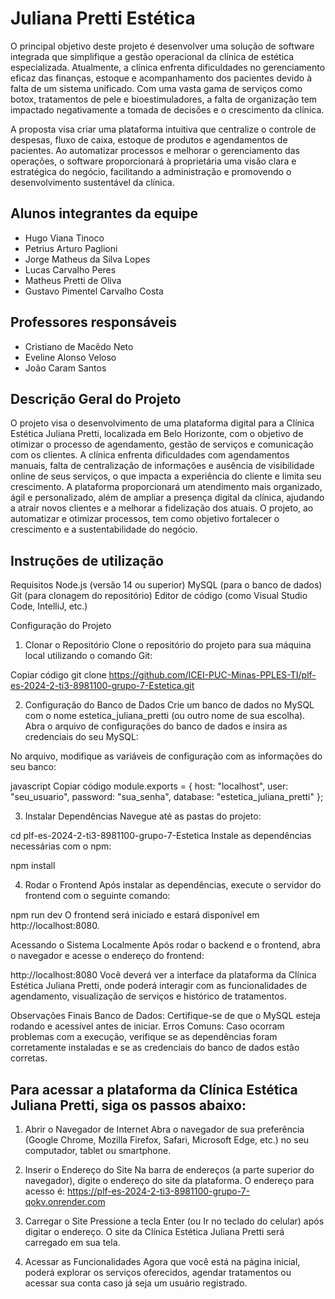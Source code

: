 # Juliana Pretti Estética


O principal objetivo deste projeto é desenvolver uma solução de software integrada que simplifique a gestão operacional da clínica de estética especializada. Atualmente, a clínica enfrenta dificuldades no gerenciamento eficaz das finanças, estoque e acompanhamento dos pacientes devido à falta de um sistema unificado. Com uma vasta gama de serviços como botox, tratamentos de pele e bioestimuladores, a falta de organização tem impactado negativamente a tomada de decisões e o crescimento da clínica.

A proposta visa criar uma plataforma intuitiva que centralize o controle de despesas, fluxo de caixa, estoque de produtos e agendamentos de pacientes. Ao automatizar processos e melhorar o gerenciamento das operações, o software proporcionará à proprietária uma visão clara e estratégica do negócio, facilitando a administração e promovendo o desenvolvimento sustentável da clínica.

## Alunos integrantes da equipe

* Hugo Viana Tinoco
* Petrius Arturo Paglioni
* Jorge Matheus da Silva Lopes
* Lucas Carvalho Peres
* Matheus Pretti de Oliva
* Gustavo Pimentel Carvalho Costa

## Professores responsáveis

* Cristiano de Macêdo Neto
* Eveline Alonso Veloso
* João Caram Santos

## Descrição Geral do Projeto

O projeto visa o desenvolvimento de uma plataforma digital para a Clínica Estética Juliana Pretti, localizada em Belo Horizonte, com o objetivo de otimizar o processo de agendamento, gestão de serviços e comunicação com os clientes. A clínica enfrenta dificuldades com agendamentos manuais, falta de centralização de informações e ausência de visibilidade online de seus serviços, o que impacta a experiência do cliente e limita seu crescimento. A plataforma proporcionará um atendimento mais organizado, ágil e personalizado, além de ampliar a presença digital da clínica, ajudando a atrair novos clientes e a melhorar a fidelização dos atuais. O projeto, ao automatizar e otimizar processos, tem como objetivo fortalecer o crescimento e a sustentabilidade do negócio.

## Instruções de utilização

Requisitos
Node.js (versão 14 ou superior)
MySQL (para o banco de dados)
Git (para clonagem do repositório)
Editor de código (como Visual Studio Code, IntelliJ, etc.)

Configuração do Projeto

1. Clonar o Repositório
Clone o repositório do projeto para sua máquina local utilizando o comando Git:

Copiar código
git clone https://github.com/ICEI-PUC-Minas-PPLES-TI/plf-es-2024-2-ti3-8981100-grupo-7-Estetica.git

2. Configuração do Banco de Dados
Crie um banco de dados no MySQL com o nome estetica_juliana_pretti (ou outro nome de sua escolha).
Abra o arquivo de configurações do banco de dados e insira as credenciais do seu MySQL:

No arquivo, modifique as variáveis de configuração com as informações do seu banco:

javascript
Copiar código
module.exports = {
  host: "localhost",
  user: "seu_usuario",
  password: "sua_senha",
  database: "estetica_juliana_pretti"
};

3. Instalar Dependências 
Navegue até as pastas do projeto:

cd plf-es-2024-2-ti3-8981100-grupo-7-Estetica
Instale as dependências necessárias com o npm:

npm install

4. Rodar o Frontend
Após instalar as dependências, execute o servidor do frontend com o seguinte comando:

npm run dev
O frontend será iniciado e estará disponível em http://localhost:8080.

Acessando o Sistema Localmente
Após rodar o backend e o frontend, abra o navegador e acesse o endereço do frontend:

http://localhost:8080
Você deverá ver a interface da plataforma da Clínica Estética Juliana Pretti, onde poderá interagir com as funcionalidades de agendamento, visualização de serviços e histórico de tratamentos.

Observações Finais
Banco de Dados: Certifique-se de que o MySQL esteja rodando e acessível antes de iniciar.
Erros Comuns: Caso ocorram problemas com a execução, verifique se as dependências foram corretamente instaladas e se as credenciais do banco de dados estão corretas.

## Para acessar a plataforma da Clínica Estética Juliana Pretti, siga os passos abaixo:

1. Abrir o Navegador de Internet
Abra o navegador de sua preferência (Google Chrome, Mozilla Firefox, Safari, Microsoft Edge, etc.) no seu computador, tablet ou smartphone.

2. Inserir o Endereço do Site
Na barra de endereços (a parte superior do navegador), digite o endereço do site da plataforma. O endereço para acesso é: https://plf-es-2024-2-ti3-8981100-grupo-7-qokv.onrender.com

3. Carregar o Site
Pressione a tecla Enter (ou Ir no teclado do celular) após digitar o endereço.
O site da Clínica Estética Juliana Pretti será carregado em sua tela.

4. Acessar as Funcionalidades
Agora que você está na página inicial, poderá explorar os serviços oferecidos, agendar tratamentos ou acessar sua conta caso já seja um usuário registrado.
